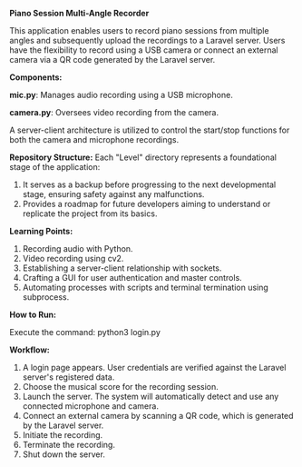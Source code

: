 **Piano Session Multi-Angle Recorder**

This application enables users to record piano sessions from multiple angles and subsequently upload the recordings to a Laravel server. Users have the flexibility to record using a USB camera or connect an external camera via a QR code generated by the Laravel server.

**Components:**

**mic.py**: Manages audio recording using a USB microphone.

**camera.py**: Oversees video recording from the camera.

A server-client architecture is utilized to control the start/stop functions for both the camera and microphone recordings.

**Repository Structure:**
Each "Level" directory represents a foundational stage of the application:

1. It serves as a backup before progressing to the next developmental stage, ensuring safety against any malfunctions.
2. Provides a roadmap for future developers aiming to understand or replicate the project from its basics.

**Learning Points:**
1. Recording audio with Python.
2. Video recording using cv2.
3. Establishing a server-client relationship with sockets.
4. Crafting a GUI for user authentication and master controls.
5. Automating processes with scripts and terminal termination using subprocess.

**How to Run:**

Execute the command: python3 login.py

**Workflow:**

1. A login page appears. User credentials are verified against the Laravel server's registered data.
2. Choose the musical score for the recording session.
3. Launch the server. The system will automatically detect and use any connected microphone and camera.
4. Connect an external camera by scanning a QR code, which is generated by the Laravel server.
5. Initiate the recording.
6. Terminate the recording.
7. Shut down the server.

